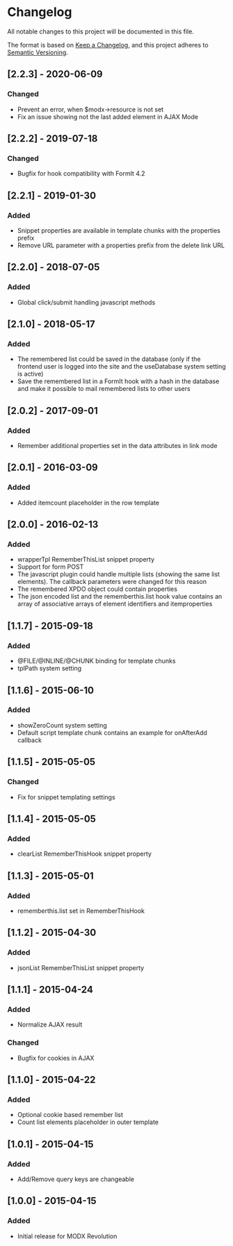# Changelog
All notable changes to this project will be documented in this file.

The format is based on [Keep a Changelog](https://keepachangelog.com/en/1.0.0/),
and this project adheres to [Semantic Versioning](https://semver.org/spec/v2.0.0.html).

## [2.2.3] - 2020-06-09
### Changed
- Prevent an error, when $modx->resource is not set
- Fix an issue showing not the last added element in AJAX Mode 

## [2.2.2] - 2019-07-18
### Changed
- Bugfix for hook compatibility with FormIt 4.2

## [2.2.1] - 2019-01-30
### Added
- Snippet properties are available in template chunks with the properties prefix
- Remove URL parameter with a properties prefix from the delete link URL

## [2.2.0] - 2018-07-05
### Added
- Global click/submit handling javascript methods

## [2.1.0] - 2018-05-17
### Added
- The remembered list could be saved in the database (only if the frontend user is logged into the site and the useDatabase system setting is active)
- Save the remembered list in a FormIt hook with a hash in the database and make it possible to mail remembered lists to other users

## [2.0.2] - 2017-09-01
### Added
- Remember additional properties set in the data attributes in link mode

## [2.0.1] - 2016-03-09
### Added
- Added itemcount placeholder in the row template

## [2.0.0] - 2016-02-13
### Added
- wrapperTpl RememberThisList snippet property
- Support for form POST
- The javascript plugin could handle multiple lists (showing the same list elements). The callback parameters were changed for this reason
- The remembered XPDO object could contain properties
- The json encoded list and the rememberthis.list hook value contains an array of associative arrays of element identifiers and itemproperties

## [1.1.7] - 2015-09-18
### Added
- @FILE/@INLINE/@CHUNK binding for template chunks
- tplPath system setting

## [1.1.6] - 2015-06-10
### Added
- showZeroCount system setting
- Default script template chunk contains an example for onAfterAdd callback

## [1.1.5] - 2015-05-05
### Changed
- Fix for snippet templating settings

## [1.1.4] - 2015-05-05
### Added
- clearList RememberThisHook snippet property

## [1.1.3] - 2015-05-01
### Added
- rememberthis.list set in RememberThisHook

## [1.1.2] - 2015-04-30
### Added
- jsonList RememberThisList snippet property

## [1.1.1] - 2015-04-24
### Added
- Normalize AJAX result
### Changed
- Bugfix for cookies in AJAX

## [1.1.0] - 2015-04-22
### Added
- Optional cookie based remember list
- Count list elements placeholder in outer template

## [1.0.1] - 2015-04-15
### Added
- Add/Remove query keys are changeable

## [1.0.0] - 2015-04-15
### Added
- Initial release for MODX Revolution
